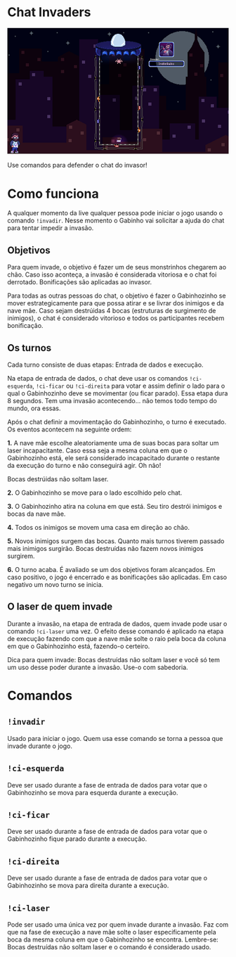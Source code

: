# Chat Invaders

![ Chat Invaders ](../../../images/chat-invaders.png)

Use comandos para defender o chat do invasor!

# Como funciona

A qualquer momento da live qualquer pessoa pode iniciar o jogo usando o comando `!invadir`. Nesse momento o Gabinho vai solicitar a ajuda do chat para tentar impedir a invasão.

## Objetivos

Para quem invade, o objetivo é fazer um de seus monstrinhos chegarem ao chão. Caso isso aconteça, a invasão é considerada vitoriosa e o chat foi derrotado. Bonificações são aplicadas ao invasor.

Para todas as outras pessoas do chat, o objetivo é fazer o Gabinhozinho se mover estrategicamente para que possa atirar e se livrar dos inimigos e da nave mãe. Caso sejam destrúidas 4 bocas (estruturas de surgimento de inimigos), o chat é considerado vitorioso e todos os participantes recebem bonificação.

## Os turnos

Cada turno consiste de duas etapas: Entrada de dados e execução.

Na etapa de entrada de dados, o chat deve usar os comandos `!ci-esquerda`, `!ci-ficar` ou `!ci-direita` para votar e assim definir o lado para o qual o Gabinhozinho deve se movimentar (ou ficar parado). Essa etapa dura 8 segundos. Tem uma invasão acontecendo... não temos todo tempo do mundo, ora essas.

Após o chat definir a movimentação do Gabinhozinho, o turno é executado. Os eventos acontecem na seguinte ordem:

**1.** A nave mãe escolhe aleatoriamente uma de suas bocas para soltar um laser incapacitante. Caso essa seja a mesma coluna em que o Gabinhozinho está, ele será considerado incapacitado durante o restante da execução do turno e não conseguirá agir. Oh não!

Bocas destrúidas não soltam laser.

**2.** O Gabinhozinho se move para o lado escolhido pelo chat.

**3.** O Gabinhozinho atira na coluna em que está. Seu tiro destrói inimigos e bocas da nave mãe.

**4.** Todos os inimigos se movem uma casa em direção ao chão.

**5.** Novos inimigos surgem das bocas. Quanto mais turnos tiverem passado mais inimigos surgirão. Bocas destruídas não fazem novos inimigos surgirem.

**6.** O turno acaba. É avaliado se um dos objetivos foram alcançados. Em caso positivo, o jogo é encerrado e as bonificações são aplicadas. Em caso negativo um novo turno se inicia.

## O laser de quem invade

Durante a invasão, na etapa de entrada de dados, quem invade pode usar o comando `!ci-laser` uma vez. O efeito desse comando é aplicado na etapa de execução fazendo com que a nave mãe solte o raio pela boca da coluna em que o Gabinhozinho está, fazendo-o certeiro.

Dica para quem invade: Bocas destruídas não soltam laser e você só tem um uso desse poder durante a invasão. Use-o com sabedoria.



# Comandos

## `!invadir`

Usado para iniciar o jogo. Quem usa esse comando se torna a pessoa que invade durante o jogo.

## `!ci-esquerda`

Deve ser usado durante a fase de entrada de dados para votar que o Gabinhozinho se mova para esquerda durante a execução.

## `!ci-ficar`

Deve ser usado durante a fase de entrada de dados para votar que o Gabinhozinho fique parado durante a execução.

## `!ci-direita`

Deve ser usado durante a fase de entrada de dados para votar que o Gabinhozinho se mova para direita durante a execução.

## `!ci-laser`

Pode ser usado uma única vez por quem invade durante a invasão. Faz com que na fase de execução a nave mãe solte o laser especificamente pela boca da mesma coluna em que o Gabinhozinho se encontra. Lembre-se: Bocas destruídas não soltam laser e o comando é considerado usado.